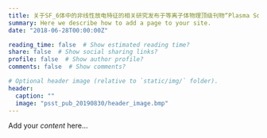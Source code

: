 ```yaml
---
title: 关于SF_6体中的非线性放电特征的相关研究发布于等离子体物理顶级刊物“Plasma Sources Science and Technology”期刊
summary: Here we describe how to add a page to your site.
date: "2018-06-28T00:00:00Z"

reading_time: false  # Show estimated reading time?
share: false  # Show social sharing links?
profile: false  # Show author profile?
comments: false  # Show comments?

# Optional header image (relative to `static/img/` folder).
header:
  caption: ""
  image: "psst_pub_20190830/header_image.bmp"
---
```


Add your *content* here...
